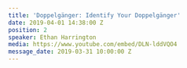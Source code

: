 ```yaml
---
title: 'Doppelgänger: Identify Your Doppelgänger'
date: 2019-04-01 14:38:00 Z
position: 2
speaker: Ethan Harrington
media: https://www.youtube.com/embed/DLN-lddVQO4
message_date: 2019-03-31 10:00:00 Z
---
```



